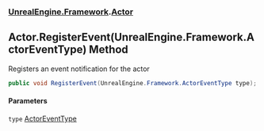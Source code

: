 ### [UnrealEngine.Framework](./UnrealEngine-Framework.md 'UnrealEngine.Framework').[Actor](./Actor.md 'UnrealEngine.Framework.Actor')
## Actor.RegisterEvent(UnrealEngine.Framework.ActorEventType) Method
Registers an event notification for the actor  
```csharp
public void RegisterEvent(UnrealEngine.Framework.ActorEventType type);
```
#### Parameters
<a name='UnrealEngine-Framework-Actor-RegisterEvent(UnrealEngine-Framework-ActorEventType)-type'></a>
`type` [ActorEventType](./ActorEventType.md 'UnrealEngine.Framework.ActorEventType')  
  
